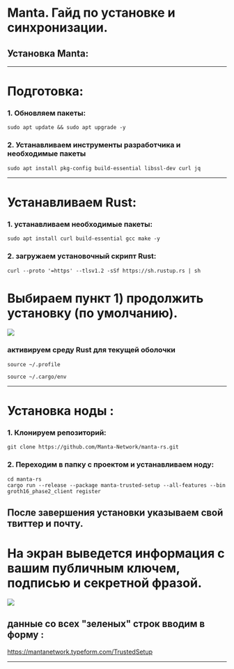 # Manta. Гайд по установке и синхронизации.
## Установка Manta:
__________________________________________________________________________________________

# Подготовка: 
### 1. Обновляем пакеты:
```shell
sudo apt update && sudo apt upgrade -y 
```

### 2. Устанавливаем инструменты разработчика и необходимые пакеты
```shell
sudo apt install pkg-config build-essential libssl-dev curl jq 
```
__________________________________________________________________________________________

# Устанавливаем Rust:

### 1. устанавливаем необходимые пакеты:
```shell
sudo apt install curl build-essential gcc make -y 
```

### 2. загружаем установочный скрипт Rust:
```shell
curl --proto '=https' --tlsv1.2 -sSf https://sh.rustup.rs | sh 
```

# Выбираем пункт 1) продолжить установку (по умолчанию).
<img src = https://img2.teletype.in/files/52/fd/52fda65d-6438-4d73-abc9-09d896c49b8c.png>

### активируем среду Rust для текущей оболочки
```shell
source ~/.profile 
```

```shell
source ~/.cargo/env 
``` 
__________________________________________________________________________________________

# Установка ноды :
 
### 1. Клонируем репозиторий:
```shell
git clone https://github.com/Manta-Network/manta-rs.git 
```

### 2. Переходим в папку с проектом и устанавливаем ноду:
```shell
cd manta-rs
cargo run --release --package manta-trusted-setup --all-features --bin groth16_phase2_client register
```
## После завершения установки указываем свой твиттер и почту.

# На экран выведется информация с вашим публичным ключем, подписью и секретной фразой. 
<img src = https://img3.teletype.in/files/2c/33/2c338476-3f31-4f7e-baec-391b5214fae6.png>

## данные со всех "зеленых" строк вводим в форму :
https://mantanetwork.typeform.com/TrustedSetup
__________________________________________________________________________________________
